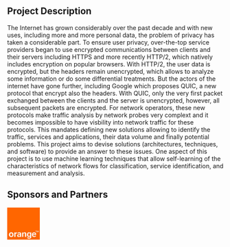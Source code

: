 ## Project Description

The Internet has grown considerably over the past decade and with new uses, including more and more personal data, the problem of privacy has taken a considerable part. To ensure user privacy, over-the-top service providers began to use encrypted communications between clients and their servers including HTTPS and more recently HTTP/2, which natively includes encryption on popular browsers. With HTTP/2, the user data is encrypted, but the headers remain unencrypted, which allows to analyze some information or do some differential treatments. But the actors of the internet have gone further, including Google which proposes QUIC, a new protocol that encrypt also the headers. With QUIC, only the very first packet exchanged between the clients and the server is unencrypted, however, all subsequent packets are encrypted. For network operators, these new protocols make traffic analysis by network probes very complext and it becomes impossible to have visbility into network traffic for these protocols. This mandates defining new solutions allowing to identify the traffic, services and applications, their data volume and finally potential problems. This project aims to devise solutions (architectures, techniques, and software) to provide an answer to these issues. One aspect of this project is to use machine learning techniques that allow self-learning of the characteristics of network flows for classification, service identification, and measurement and analysis.

## Sponsors and Partners
<img src="assets/orange-logo.jpg" alt="Orange" width="15%"/>
